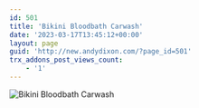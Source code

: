 ```yaml
---
id: 501
title: 'Bikini Bloodbath Carwash'
date: '2023-03-17T13:45:12+00:00'
layout: page
guid: 'http://new.andydixon.com/?page_id=501'
trx_addons_post_views_count:
    - '1'
---
```


![Bikini Bloodbath Carwash](https://i0.wp.com/assets.g8x2.ldn.idrivee2-23.com/posters/Bikini%20Bloodbath%20Carwash%2001.jpg?w=1200&ssl=1 "Bikini Bloodbath Carwash")